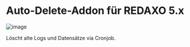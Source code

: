 # Auto-Delete-Addon für REDAXO 5.x

![image](https://user-images.githubusercontent.com/3855487/152675689-328899a4-90d6-41da-bef4-78d1c8e7f8c5.png)

Löscht alte Logs und Datensätze via Cronjob.
